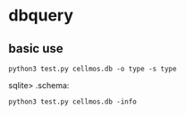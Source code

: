 # dbquery

## basic use

```shell
python3 test.py cellmos.db -o type -s type
```
 sqlite> .schema:

```shell
python3 test.py cellmos.db -info
```
